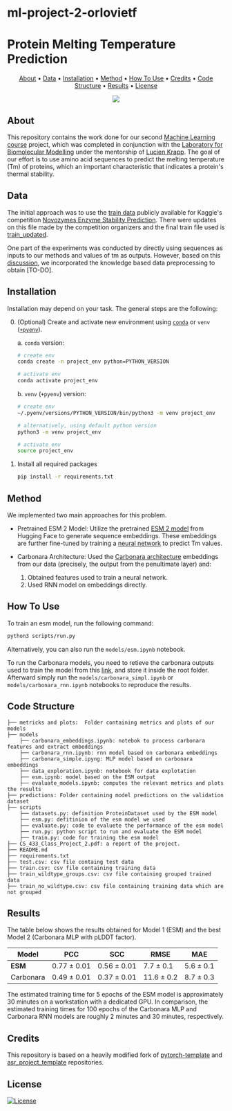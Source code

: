 # ml-project-2-orlovietf

# Protein Melting Temperature Prediction

<p align="center">
  <a href="#about">About</a> •
  <a href="#data">Data</a> •
  <a href="#installation">Installation</a> •
  <a href="#method">Method</a> •
  <a href="#how-to-use">How To Use</a> •
  <a href="#credits">Credits</a> •
  <a href="#code-structure">Code Structure</a> •
  <a href="#results">Results</a> •
  <a href="#license">License</a>
</p>

<p align="center">
<a href="https://github.com/Blinorot/pytorch_project_template/blob/main/LICENSE">
   <img src=https://img.shields.io/badge/license-MIT-blue.svg>
</a>
</p>

## About

This repository contains the work done for our second [Machine Learning course](https://www.epfl.ch/labs/mlo/machine-learning-cs-433/) project, which was completed in conjunction with the [Laboratory for Biomolecular Modelling](https://www.epfl.ch/labs/lbm/) under the mentorship of [Lucien Krapp](https://people.epfl.ch/lucien.krapp). The goal of our effort is to use amino acid sequences to predict the melting temperature (Tm) of proteins, which an important characteristic that indicates a protein's thermal stability.

## Data

The initial approach was to use the [train data](https://www.kaggle.com/competitions/novozymes-enzyme-stability-prediction/data?select=train.csv) publicly available for Kaggle's competition [Novozymes Enzyme Stability Prediction](https://www.kaggle.com/competitions/novozymes-enzyme-stability-prediction/data). There were updates on this file made by the competition organizers and the final train file used is [train_updated](https://github.com/CS-433/ml-project-2-orlovietf/blob/main/train_updated.csv).

One part of the experiments was conducted by directly using sequences as inputs to our methods and values of tm as outputs. However, based on this [discussion](https://www.kaggle.com/competitions/novozymes-enzyme-stability-prediction/discussion/358320), we incorporated the knowledge based data preprocessing to obtain [TO-DO].

## Installation

Installation may depend on your task. The general steps are the following:

0. (Optional) Create and activate new environment using [`conda`](https://conda.io/projects/conda/en/latest/user-guide/getting-started.html) or `venv` ([`+pyenv`](https://github.com/pyenv/pyenv)).

   a. `conda` version:

   ```bash
   # create env
   conda create -n project_env python=PYTHON_VERSION

   # activate env
   conda activate project_env
   ```

   b. `venv` (`+pyenv`) version:

   ```bash
   # create env
   ~/.pyenv/versions/PYTHON_VERSION/bin/python3 -m venv project_env

   # alternatively, using default python version
   python3 -m venv project_env

   # activate env
   source project_env
   ```

1. Install all required packages

   ```bash
   pip install -r requirements.txt
   ```

## Method

We implemented two main approaches for this problem.

- Pretrained ESM 2 Model: Utilize the pretrained [ESM 2 model](https://huggingface.co/docs/transformers/model_doc/esm) from Hugging Face to generate sequence embeddings. These embeddings are further fine-tuned by training a [neural network](https://github.com/CS-433/ml-project-2-orlovietf/blob/main/scripts/baseline_model.py) to predict Tm values.

- Carbonara Architecture: Used the [Carbonara architecture](https://github.com/LBM-EPFL/CARBonAra/tree/main) embeddings from our data (precisely, the output from the penultimate layer) and:
    1. Obtained features used to train a neural network.
    2. Used RNN model on embeddings directly.

## How To Use

To train an esm model, run the following command:

```bash
python3 scripts/run.py
```

Alternatively, you can also run the `models/esm.ipynb` notebook.

To run the Carbonara models,  you need to retieve the carbonara outputs used to train the model from this [link](https://epflch-my.sharepoint.com/:u:/g/personal/igor_pavlovic_epfl_ch/EW0x2__-kNVEib42D4KRgUQBYNWJA5R20PDBnNYSuALEKg?e=LemQ7m), and store it inside the root folder.
Afterward simply run the `models/carbonara_simpl.ipynb` or `models/carbonara_rnn.ipynb` notebooks to reproduce the results.

## Code Structure

```
├── metricks and plots:  Folder containing metrics and plots of our models
├── models
    ├── carbonara_embeddings.ipynb: notebok to process carbonara features and extract embeddings
    ├── carbonara_rnn.ipynb: rnn model based on carbonara embeddings
    ├── carbonara_simple.ipyng: MLP model based on carbonara embeddings
    ├── data_exploration.ipynb: notebook for data explotation
    ├── esm.ipynb: model based on the ESM output
    ├── evaluate_models.ipynb: computes the relevant metrics and plots the results
├── predictions: Folder containing model predictions on the validation dataset
├── scripts
    ├── datasets.py: definition ProteinDataset used by the ESM model
    ├── esm.py: defitinion of the esm model we used
    ├── evaluate.py: code to evaluete the performance of the esm model
    ├── run.py: python script to run and evaluate the ESM model
    ├── train.py: code for training the esm model
├── CS_433_Class_Project_2.pdf: a report of the project.
├── README.md
├── requirements.txt
├── test.csv: csv file containg test data
├── train.csv: csv file containing training data
├── train_wildtype_groups.csv: csv file containing grouped trained data
├── train_no_wildtype.csv: csv file containing training data which are not grouped
```

## Results


The table below shows the results obtained for Model 1 (ESM) and the best Model 2 (Carbonara MLP with pLDDT factor). 

| **Model**    | **PCC**        | **SCC**        | **RMSE**       | **MAE**       |
|--------------|----------------|----------------|----------------|---------------|
| **ESM**      | 0.77 ± 0.01    | 0.56 ± 0.01    | 7.7 ± 0.1      | 5.6 ± 0.1     |
| Carbonara    | 0.49 ± 0.01    | 0.37 ± 0.01    | 11.6 ± 0.2     | 8.7 ± 0.3     |

The estimated training time for 5 epochs of the ESM model is approximately 30 minutes on a workstation with a dedicated GPU. 
In comparison, the estimated training times for 100 epochs of the Carbonara MLP and Carbonara RNN models are roughly 2 minutes and 30 minutes, respectively.

## Credits

This repository is based on a heavily modified fork of [pytorch-template](https://github.com/victoresque/pytorch-template) and [asr_project_template](https://github.com/WrathOfGrapes/asr_project_template) repositories.

## License

[![License](https://img.shields.io/badge/license-MIT-blue.svg)](/LICENSE)
